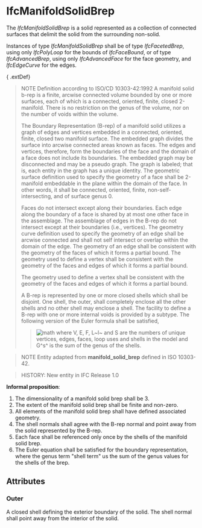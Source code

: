 # IfcManifoldSolidBrep

The _IfcManifoldSolidBrep_ is a solid represented as a collection of connected surfaces that delimit the solid from the surrounding non-solid.
<!-- end of short definition -->


Instances of type _IfcManifoldSolidBrep_ shall be of type _IfcFacetedBrep_, using only _IfcPolyLoop_ for the bounds of _IfcFaceBound_, or of type _IfcAdvancedBrep_, using only _IfcAdvancedFace_ for the face geometry, and _IfcEdgeCurve_ for the edges.

{ .extDef}
> NOTE Definition according to ISO/CD 10303-42:1992
> A manifold solid b-rep is a finite, arcwise connected volume bounded by one or more surfaces, each of which is a connected, oriented, finite, closed 2-manifold. There is no restriction on the genus of the volume, nor on the number of voids within the volume.
>
> The Boundary Representation (B-rep) of a manifold solid utilizes a graph of edges and vertices embedded in a connected, oriented, finite, closed two manifold surface. The embedded graph divides the surface into arcwise connected areas known as faces. The edges and vertices, therefore, form the boundaries of the face and the domain of a face does not include its boundaries. The embedded graph may be disconnected and may be a pseudo graph. The graph is labeled; that is, each entity in the graph has a unique identity. The geometric surface definition used to specify the geometry of a face shall be 2-manifold embeddable in the plane within the domain of the face. In other words, it shall be connected, oriented, finite, non-self-intersecting, and of surface genus 0.
>
> Faces do not intersect except along their boundaries. Each edge along the boundary of a face is shared by at most one other face in the assemblage. The assemblage of edges in the B-rep do not intersect except at their boundaries (i.e., vertices). The geometry curve definition used to specify the geometry of an edge shall be arcwise connected and shall not self intersect or overlap within the domain of the edge. The geometry of an edge shall be consistent with the geometry of the faces of which it forms a partial bound. The geometry used to define a vertex shall be consistent with the geometry of the faces and edges of which it forms a partial bound.
>
> The geometry used to define a vertex shall be consistent with the geometry of the faces and edges of which it forms a partial bound.
>
> A B-rep is represented by one or more closed shells which shall be disjoint. One shell, the outer, shall completely enclose all the other shells and no other shell may enclose a shell. The facility to define a B-rep with one or more internal voids is provided by a subtype. The following version of the Euler formula shall be satisfied,
>
>> ![math](../../../../figures/ifcmanifoldsolidbrep-math1.gif)
> where V, E, F, L~l~ and S are the numbers of unique vertices, edges, faces, loop uses and shells in the model and G^s^ is the sum of the genus of the shells.
>


> NOTE Entity adapted from **manifold_solid_brep** defined in ISO 10303-42.

> HISTORY: New entity in IFC Release 1.0



**Informal proposition**:

1. The dimensionality of a manifold solid brep shall be 3.
2. The extent of the manifold solid brep shall be finite and non-zero.
3. All elements of the manifold solid brep shall have defined associated geometry.
4. The shell normals shall agree with the B-rep normal and point away from the solid represented by the B-rep.
5. Each face shall be referenced only once by the shells of the manifold solid brep.
6. The Euler equation shall be satisfied for the boundary representation, where the genus term "shell term" us the sum of the genus values for the shells of the brep.

## Attributes

### Outer
A closed shell defining the exterior boundary of the solid. The shell normal shall point away from the interior of the solid.
